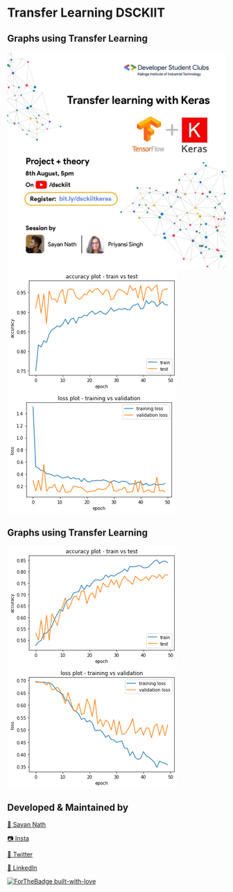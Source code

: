 # Transfer Learning DSCKIIT

## Graphs using Transfer Learning
<img src="poster.jpeg">
<img src="Graphs/1.png">
<img src="Graphs/2.png">

## Graphs using Transfer Learning
<img src="Graphs/3.png">
<img src="Graphs/4.png">

## Developed & Maintained by

[👨 Sayan Nath](https://sayan-nath.web.app/)

[📷 Insta](https://www.instagram.com/sayannath235/)

[🐤 Twitter](https://twitter.com/SayanNa20204009)

[🧳 LinkedIn](https://www.linkedin.com/in/sayan-nath-15a989182/)

[![ForTheBadge built-with-love](http://ForTheBadge.com/images/badges/built-with-love.svg)](https://github.com/sayannath)
